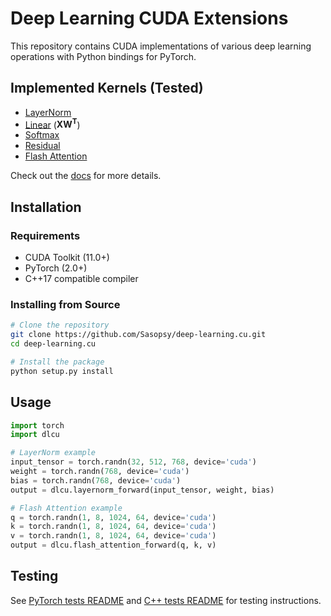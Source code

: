 # Deep Learning CUDA Extensions

This repository contains CUDA implementations of various deep learning operations with Python bindings for PyTorch.

## Implemented Kernels (Tested)

- [LayerNorm](csrc/kernels/layernorm)
- [Linear](csrc/kernels/linear) ($\mathbf{XW^{T}}$)
- [Softmax](csrc/kernels/softmax)
- [Residual](csrc/kernels/residual)
- [Flash Attention](csrc/kernels/attention/flash_attention)

Check out the [docs](docs/kernels) for more details.

## Installation

### Requirements
- CUDA Toolkit (11.0+)
- PyTorch (2.0+)
- C++17 compatible compiler

### Installing from Source

```bash
# Clone the repository
git clone https://github.com/Sasopsy/deep-learning.cu.git
cd deep-learning.cu

# Install the package
python setup.py install
```

## Usage

```python
import torch
import dlcu

# LayerNorm example
input_tensor = torch.randn(32, 512, 768, device='cuda')
weight = torch.randn(768, device='cuda')
bias = torch.randn(768, device='cuda')
output = dlcu.layernorm_forward(input_tensor, weight, bias)

# Flash Attention example
q = torch.randn(1, 8, 1024, 64, device='cuda')
k = torch.randn(1, 8, 1024, 64, device='cuda')
v = torch.randn(1, 8, 1024, 64, device='cuda')
output = dlcu.flash_attention_forward(q, k, v)
```

## Testing

See [PyTorch tests README](tests/torch/README.md) and [C++ tests README](tests/cpp/README.md) for testing instructions.


